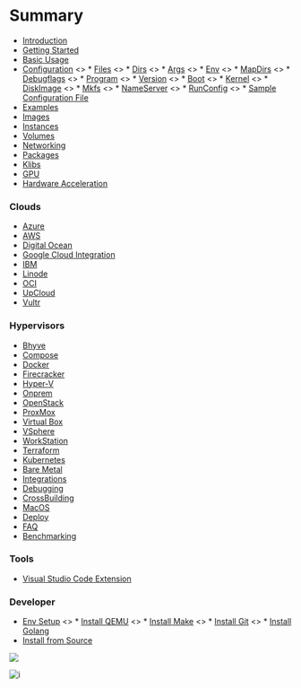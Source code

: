 # Summary

* [Introduction](introduction.md)
* [Getting Started](getting_started.md)
* [Basic Usage](basic_usage.md)
* [Configuration](configuration.md)
    <> * [Files](configuration.md#files)
    <> * [Dirs](configuration.md#dirs)
    <> * [Args](configuration.md#args)
    <> * [Env](configuration.md#env)
    <> * [MapDirs](configuration.md#mapdirs)
    <> * [Debugflags](configuration.md#debugflags)
    <> * [Program](configuration.md#program)
    <> * [Version](configuration.md#version)
    <> * [Boot](configuration.md#boot)
    <> * [Kernel](configuration.md#kernel)
    <> * [DiskImage](configuration.md#diskimage)
    <> * [Mkfs](configuration.md#mkfs)
    <> * [NameServer](configuration.md#nameserver)
    <> * [RunConfig](configuration.md#runconfig)
    <> * [Sample Configuration File](configuration.md#sample)
* [Examples](examples.md)
* [Images](images.md)
* [Instances](instances.md)
* [Volumes](volumes.md)
* [Networking](networking.md)
* [Packages](packages.md)
* [Klibs](klibs.md)
* [GPU](gpu.md)
* [Hardware Acceleration](acceleration.md)

### Clouds
* [Azure](azure.md)
* [AWS](aws.md)
* [Digital Ocean](digital_ocean.md)
* [Google Cloud Integration](google_cloud.md)
* [IBM](ibm.md)
* [Linode](linode.md)
* [OCI](oci.md)
* [UpCloud](upcloud.md)
* [Vultr](vultr.md)

### Hypervisors
* [Bhyve](bhyve.md)
* [Compose](compose.md)
* [Docker](docker.md)
* [Firecracker](firecracker.md)
* [Hyper-V](hyper-v.md)
* [Onprem](onprem.md)
* [OpenStack](openstack.md)
* [ProxMox](proxmox.md)
* [Virtual Box](virtual_box.md)
* [VSphere](vsphere.md)
* [WorkStation](workstation.md)
* [Terraform](terraform.md)
* [Kubernetes](k8s.md)
* [Bare Metal](bare_metal.md)
* [Integrations](integrations.md)
* [Debugging](debugging.md)
* [CrossBuilding](crossbuilding.md)
* [MacOS](mac.md)
* [Deploy](deploy.md)
* [FAQ](faq.md)
* [Benchmarking](benchmarking.md)

### Tools
* [Visual Studio Code Extension](vscode.md)

### Developer
* [Env Setup](env-setup.md)
    <> * [Install QEMU](prerequisites.md#qemu)
    <> * [Install Make](prerequisites.md#make)
    <> * [Install Git](prerequisites.md#git)
    <> * [Install Golang](prerequisites.md#go)
* [Install from Source](source-installation.md)

<img src="https://static.scarf.sh/a.png?x-pxid=bff3c95b-9a16-4f96-bc19-027d480ac889"/>

![i](https://static.scarf.sh/a.png?x-pxid=bff3c95b-9a16-4f96-bc19-027d480ac889)
